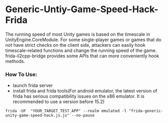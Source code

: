 # Generic-Untiy-Game-Speed-Hack-Frida
The running speed of most Unity games is based on the timescale in UnityEngine.CoreModule. For some single-player games or games that do not have strict checks on the client side, attackers can easily hook timescale-related functions and change the running speed of the game.
frida-il2cpp-bridge provides some APIs that can more conveniently hook methods.

### How To Use:
- launch frida server 
- install frida and frida tools(For android emulator, the latest version of frida has serious compatibility issues on the x86 emulator. It is recommended to use a version before 15.2)
```shell
frida -UF  "YOUR_TARGET_TEST_APP" --realm emulated -l "frida-generic-unity-game-speed-hack.js.js" --no-pause
```
